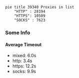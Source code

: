 
```mermaid
pie title 39340 Proxies in list
    "HTTP" : 28194
    "HTTPS": 10509
    "SOCKS" : 7623
```

### Some Info
#### Average Timeout

- mixed: 6.0s
- http: 3.4s
- https: 12.2s
- socks: 9.9s